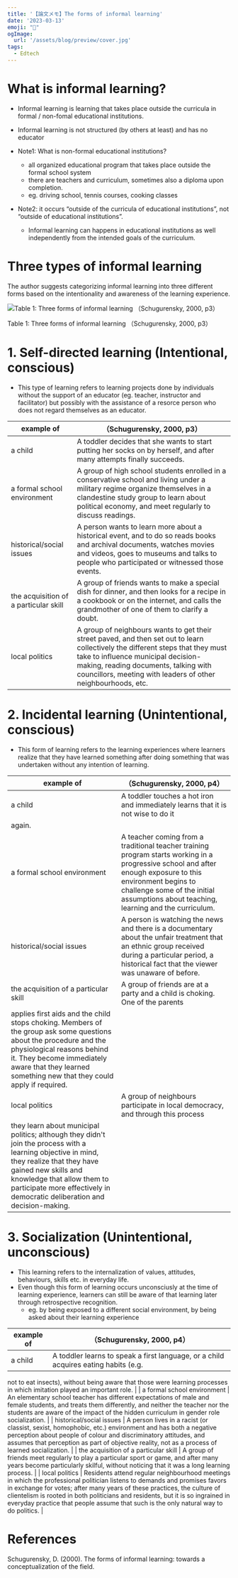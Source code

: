 ```yaml
---
title: '【論文メモ】The forms of informal learning'
date: '2023-03-13'
emoji: "📑"
ogImage:
  url: '/assets/blog/preview/cover.jpg'
tags:
  - Edtech
---
```


# What is informal learning?

- Informal learning is learning that takes place outside the curricula in formal / non-fomal educational institutions.
- Informal learning is not structured (by others at least) and has no educator

- Note1: What is non-formal educational institutions?
    - all organized educational program that takes place outside the formal school system
    - there are teachers and curriculum, sometimes also a diploma upon completion.
    - eg. driving school, tennis courses, cooking classes
- Note2: it occurs “outside of the curricula of educational institutions”, not “outside of educational institutions”.
    - Informal learning can happens in educational institutions as well independently from the intended goals of the curriculum.

# Three types of informal learning

The author suggests categorizing informal learning into three different forms based on the intentionality and awareness of the learning experience.

![Table 1: Three forms of informal learning （Schugurensky, 2000, p3）](%E3%80%90%E8%AB%96%E6%96%87%E3%81%BE%E3%81%A8%E3%82%81%E3%80%91The%20forms%20of%20informal%20learning%20Towards%20a%20co%20d06c898e092c40e1ad901bf7868f8a49/Untitled.png)

Table 1: Three forms of informal learning （Schugurensky, 2000, p3）

# 1. Self-directed learning (Intentional, conscious)

- This type of learning refers to learning projects done by individuals without the support of an educator (eg. teacher, instructor and facilitator) but possibly with the assistance of a resorce person who does not regard themselves as an educator.

| example of | （Schugurensky, 2000, p3） |
| --- | --- |
| a child | A toddler decides that she wants to start putting her socks on by herself, and after many attempts finally succeeds. |
| a formal school environment | A group of high school students enrolled in a conservative school and living under a military regime organize themselves in a clandestine study group to learn about political economy, and meet regularly to discuss readings. |
| historical/social issues | A person wants to learn more about a historical event, and to do so reads books and archival documents, watches movies and videos, goes to museums and talks to people who participated or witnessed those events. |
| the acquisition of a particular skill | A group of friends wants to make a special dish for dinner, and then looks for a recipe in a cookbook or on the internet, and calls the grandmother of one of them to clarify a doubt. |
| local politics | A group of neighbours wants to get their street paved, and then set out to learn collectively the different steps that they must take to influence municipal decision-making, reading documents, talking with councillors, meeting with leaders of other neighbourhoods, etc. |

# 2. Incidental learning (Unintentional, conscious)

- This form of learning refers to the learning experiences where learners realize that they have learned something after doing something that was undertaken without any intention of learning.

| example of | （Schugurensky, 2000, p4） |
| --- | --- |
| a child | A toddler touches a hot iron and immediately learns that it is not wise to do it
again. |
| a formal school environment | A teacher coming from a traditional teacher training program starts working in a progressive school and after enough exposure to this environment begins to challenge some of the initial assumptions about teaching, learning and the curriculum. |
| historical/social issues | A person is watching the news and there is a documentary about the unfair treatment that an ethnic group received during a particular period, a historical fact that the viewer was unaware of before. |
| the acquisition of a particular skill | A group of friends are at a party and a child is choking. One of the parents
applies first aids and the child stops choking. Members of the group ask some questions about the procedure and the physiological reasons behind it. They become immediately aware that they learned something new that they could apply if required. |
| local politics | A group of neighbours participate in local democracy, and through this process
they learn about municipal politics; although they didn't join the process with a learning objective in mind, they realize that they have gained new skills and knowledge that allow them to participate more effectively in democratic deliberation and decision-making. |

# 3. Socialization (Unintentional, unconscious)

- This learning refers to the internalization of values, attitudes, behaviours, skills etc. in everyday life.
- Even though this form of learning occurs unconsciusly at the time of learning experience, learners can still be aware of that learning later through retrospective recognition.
    - eg. by being exposed to a different social environment, by being asked about their learning experience

| example of | （Schugurensky, 2000, p4） |
| --- | --- |
| a child | A toddler learns to speak a first language, or a child acquires eating habits (e.g.
not to eat insects), without being aware that those were learning processes in which
imitation played an important role. |
| a formal school environment | An elementary school teacher has different expectations of male and female
students, and treats them differently, and neither the teacher nor the students are aware of the impact of the hidden curriculum in gender role socialization. |
| historical/social issues | A person lives in a racist (or classist, sexist, homophobic, etc.) environment
and has both a negative perception about people of colour and discriminatory attitudes, and assumes that perception as part of objective reality, not as a process of learned socialization. |
| the acquisition of a particular skill | A group of friends meet regularly to play a particular sport or game, and after
many years become particularly skilful, without noticing that it was a long learning
process. |
| local politics | Residents attend regular neighbourhood meetings in which the professional
politician listens to demands and promises favors in exchange for votes; after many years of these practices, the culture of clientelism is rooted in both politicians and residents, but it is so ingrained in everyday practice that people assume that such is the only natural way to do politics. |

# References

Schugurensky, D. (2000). The forms of informal learning: towards a conceptualization of the field.